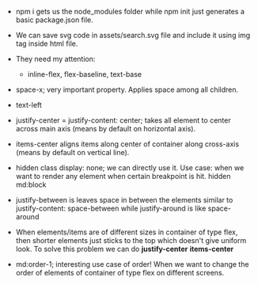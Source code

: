 - npm i gets us the node_modules folder while npm init just generates a basic package.json file.

- We can save svg code in assets/search.svg file and include it using img tag inside html file.

- They need my attention:
    - inline-flex, flex-baseline, text-base

- space-x; very important property. Applies space among all children.

- text-left

- justify-center = justify-content: center; takes all element to center across main axis (means by default on horizontal axis).

- items-center aligns items along center of container along cross-axis (means by default on vertical line).

- hidden class display: none; we can directly use it. Use case: when we want to render any element when certain breakpoint is hit. hidden md:block

- justify-between is leaves space in between the elements similar to justify-content: space-between while justify-around is like space-around

- When elements/items are of different sizes in container of type flex, then shorter elements just sticks to the top which doesn't give uniform look. To solve this problem we can do **justify-center** **items-center**

- md:order-1; interesting use case of order! When we want to change the order of elements of container of type flex on different screens.